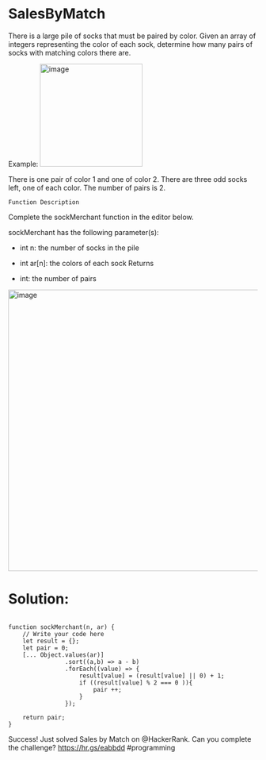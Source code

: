 # SalesByMatch

There is a large pile of socks that must be paired by color. Given an array of integers representing the color of each sock, determine how many pairs of socks with matching colors there are.

Example:
<img width="207" alt="image" src="https://github.com/user-attachments/assets/12bf9d13-682e-446f-b867-96ed5e3b59b8" />

There is one pair of color 1 and one of color 2. There are three odd socks left, one of each color. The number of pairs is 2.

`` Function Description ``

Complete the sockMerchant function in the editor below.

sockMerchant has the following parameter(s):

- int n: the number of socks in the pile
- int ar[n]: the colors of each sock
Returns

- int: the number of pairs


<img width="567" alt="image" src="https://github.com/user-attachments/assets/dab5c755-d6da-4007-a3eb-bb2c41875057" />




# Solution: 

```

function sockMerchant(n, ar) {
    // Write your code here
    let result = {};
    let pair = 0;
    [... Object.values(ar)]
                .sort((a,b) => a - b)
                .forEach((value) => {
                    result[value] = (result[value] || 0) + 1;
                    if ((result[value] % 2 === 0 )){
                        pair ++;
                    } 
                });

    return pair;
}

```

Success! Just solved Sales by Match on @HackerRank. Can you complete the challenge? https://hr.gs/eabbdd #programming 
